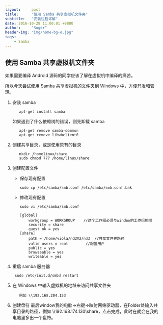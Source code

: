 ```yaml
---
layout:     post
title:      "使用 Samba 共享虚拟机文件夹"
subtitle:   "安装过程详解"
date: 2016-10-28 11:00:01 +0800
author:     "Roger"
header-img: "img/home-bg-o.jpg"
tags:
    - Samba
---
```

使用 Samba 共享虚拟机文件夹
---

如果需要编译 Android 源码的同学应该了解在虚拟机中编译的痛苦。

所以今天尝试使用 Samba 共享虚拟机的文件夹到 Windows 中，方便开发和管理。

1. 安装 samba


          apt-get install samba


    如果遇到了什么依赖树的错误，则先卸载 samba


          apt-get remove samba-common
          apt-get remove libwbclient0



2. 创建共享目录，或是使用原有的目录


          mkdir /homelinux/share
          sudo chmod 777 /home/linux/share



3. 创建配置文件

    * 保存现有配置

          sudo cp /etc/samba/smb.conf /etc/samba/smb.conf.bak

    * 修改现有配置

          sudo vi /etc/samba/smb.conf

          [global]
              workgroup = WORKGROUP    //这个工作组必须与window的工作组相同
              security = share
              guest ok = yes
          [share]
              path = /home/viola/nd3V2/nd3  //共享文件夹路径
              valid users = root        //配置用户
              public = yes
              browseable = yes
              writeable = yes

4. 重启 samba 服务器


        sudo /etc/init.d/smbd restart


5. 在 Windows 中输入虚拟机的地址来访问共享文件夹


          例如 \\192.168.204.153


6. 创建盘符
      最后window我的电脑->右键->映射网络驱动器，在Folder处输入共享目录的路径，例如 \\\192.168.174.130\share，点击完成，此时在就会在我的电脑里多出一个盘符。
